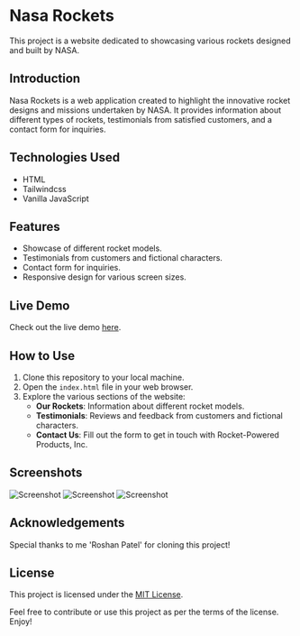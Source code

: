 # Nasa Rockets

This project is a website dedicated to showcasing various rockets designed and built by NASA.

## Introduction

Nasa Rockets is a web application created to highlight the innovative rocket designs and missions undertaken by NASA. It provides information about different types of rockets, testimonials from satisfied customers, and a contact form for inquiries.

## Technologies Used

- HTML
- Tailwindcss 
- Vanilla JavaScript

## Features

- Showcase of different rocket models.
- Testimonials from customers and fictional characters.
- Contact form for inquiries.
- Responsive design for various screen sizes.

## Live Demo

Check out the live demo [here](https://neptech-roshan.github.io/Nasa-Rocket/).

## How to Use

1. Clone this repository to your local machine.
2. Open the `index.html` file in your web browser.
3. Explore the various sections of the website:
   - **Our Rockets**: Information about different rocket models.
   - **Testimonials**: Reviews and feedback from customers and fictional characters.
   - **Contact Us**: Fill out the form to get in touch with Rocket-Powered Products, Inc.

## Screenshots

![Screenshot](screenshots/screenshot1.jpg)
![Screenshot](screenshots/screenshot2.jpg)
![Screenshot](screenshots/screenshot3.jpg)


## Acknowledgements

Special thanks to me 'Roshan Patel' for cloning this project!

## License

This project is licensed under the [MIT License](license.txt).

Feel free to contribute or use this project as per the terms of the license. Enjoy!

